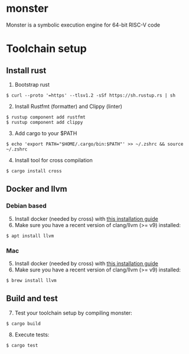 # monster
Monster is a symbolic execution engine for 64-bit RISC-V code

# Toolchain setup
## Install rust
1. Bootstrap rust
```
$ curl --proto '=https' --tlsv1.2 -sSf https://sh.rustup.rs | sh
```
2. Install Rustfmt (formatter) and Clippy (linter)
```
$ rustup component add rustfmt
$ rustup component add clippy
```
3. Add cargo to your $PATH
```
$ echo 'export PATH="$HOME/.cargo/bin:$PATH"' >> ~/.zshrc && source ~/.zshrc
```
4. Install tool for cross compilation
```
$ cargo install cross
```

## Docker and llvm
### Debian based
5. Install docker (needed by cross) with [this installation guide](https://docs.docker.com/engine/install/debian/)
6. Make sure you have a recent version of clang/llvm (>= v9) installed:
```
$ apt install llvm
```

### Mac
5. Install docker (needed by cross) with [this installation guide](https://docs.docker.com/docker-for-mac/install/)
6. Make sure you have a recent version of clang/llvm (>= v9) installed:
```
$ brew install llvm
```

## Build and test
7. Test your toolchain setup by compiling monster:
```
$ cargo build
```

8. Execute tests:
```
$ cargo test
```
